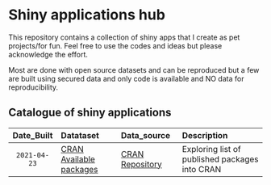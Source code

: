 # Shiny applications hub
This repository contains a collection of shiny apps that I create as pet projects/for fun. Feel free to use the codes and ideas but please acknowledge the effort.

Most are done with open source datasets and can be reproduced but a few are built using secured data and only code is available and NO data for reproducibility.


## Catalogue of shiny applications

| Date_Built | Datataset | Data_source | Description
| :---: | :--- | :--- | :---|
| `2021-04-23` | [CRAN Available packages](https://cran.r-project.org/web/packages/available_packages_by_date.html) | [CRAN Repository](https://cran.r-project.org/) |Exploring list of published packages into CRAN|

